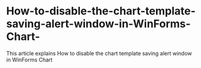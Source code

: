 # How-to-disable-the-chart-template-saving-alert-window-in-WinForms-Chart-
This article explains How to disable the chart template saving alert window in WinForms Chart 
